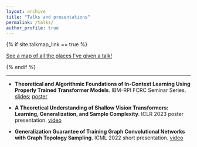 ```yaml
---
layout: archive
title: "Talks and presentations"
permalink: /talks/
author_profile: true
---
```


{% if site.talkmap_link == true %}

<p style="text-decoration:underline;"><a href="/talkmap.html">See a map of all the places I've given a talk!</a></p>

{% endif %}

------


* **Theoretical and Algorithmic Foundations of In-Context Learning Using Properly Trained Transformer Models**. IBM-RPI FCRC Seminar Series. [slides](https://lohek330.github.io/lihongkang.github.io/files/icl_ibm_slides.pdf); [poster](https://lohek330.github.io/lihongkang.github.io/files/icl_ibm_poster.pdf)

*  **A Theoretical Understanding of Shallow Vision Transformers: Learning, Generalization, and Sample Complexity**. ICLR 2023 poster presentation. [video](https://iclr.cc/virtual/2023/poster/11387)

*  **Generalization Guarantee of Training Graph Convolutional Networks with Graph Topology Sampling**. ICML 2022 short presentation. [video](https://icml.cc/virtual/2022/spotlight/16764)

<!---
{% for post in site.talks reversed %}
  {% include archive-single-talk.html %}
{% endfor %}
-->
